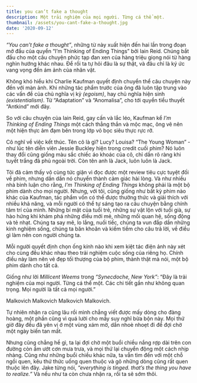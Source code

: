 ```yaml
---
title: you can’t fake a thought
description: Một trải nghiệm của mọi người. Từng cá thể một.
thumbnail: /assets/you-cant-fake-a-thought.jpg
date: '2020-09-12'
---
```

_“You can’t fake a thought”_, những từ này xuất hiện đến hai lần trong đoạn mở đầu của quyển “I’m Thinking of Ending Things” bởi Iain Reid. Chúng bắt đầu cho một câu chuyện phức tạp đan xen của hàng triệu giọng nói từ hàng nghìn hướng khác nhau. Để rồi ta tự hỏi đâu là sự thật, và đâu chỉ là ký ức vang vọng đến ám ảnh của nhân vật.

Không khó hiểu khi Charlie Kaufman quyết định chuyển thể câu chuyện này đến với màn ảnh. Khi những tác phẩm trước của ông đã luôn tập trung vào các vấn đề của chủ nghĩa vị kỷ _(egoism)_, hay chủ nghĩa hiện sinh _(existentialism)_. Từ “Adaptation” và “Anomalisa”, cho tới quyển tiểu thuyết “Antkind” mới đây.

So với câu chuyện của Iain Reid, gay cấn và lắc léo, Kaufman kể _I’m Thinking of Ending Things_ một cách thẳng thắn và mộc mạc, ông vẽ nên một hiện thực ảm đạm bên trong lớp vỏ bọc siêu thực rực rỡ.

Cô nghĩ về việc kết thúc. Tên cô là gì? Lucy? Louisa? “The Young Woman” - như lúc tên diễn viên Jessie Buckley hiện trong credit cuối phim? Nó luôn thay đổi cũng giống màu sắc chiếc áo khoác của cô, chỉ dần rõ ràng khi tuyết trắng đã phủ ngoài trời. Còn tên anh là Jack, luôn luôn là Jack.

Tôi đã cảm thấy vô cùng tức giận vì đọc được một review tiêu cực tuyệt đối về phim, nhưng dần dần nó chuyển thành cảm giác hài lòng. Và như nhiều nhà bình luận cho rằng, _I’m Thinking of Ending Things_ không phải là một bộ phim dành cho mọi người. Nhưng, với tôi, cũng giống như bất kỳ phim nào khác của Kaufman, tác phẩm vốn có thể được thưởng thức và giải thích với nhiều khả năng, và mỗi người có thể tự sáng tạo ra câu chuyện bằng chính tâm trí của mình. Những bí mật của tuổi trẻ, những sự vật lộn với tuổi già, sự hào hứng khi khám phá những điều mới mẻ, những mối quan hệ, sống động và tẻ nhạt.  Chúng ta say mê, lo lắng, nuối tiếc, chúng ta vun đắp dần những kinh nghiệm sống, chúng ta băn khoăn và kiếm tiềm cho câu trả lời, về điều gì làm nên con người chúng ta.

Mỗi người quyết định chọn ống kính nào khi xem kiệt tác điện ảnh này xét cho cùng đều khác nhau theo trải nghiệm cuộc sống của riêng họ. Chính điều này làm nên vẻ đẹp tối thượng của bộ phim, thành thật mà nói, một bộ phim dành cho tất cả.

Giống như lời _Millicent Weems_ trong _“Synecdoche, New York”_: “Đây là trải nghiệm của mọi người. Từng cá thể một. Các chi tiết gần như không quan trọng. Mọi người là tất cả mọi người.”

Malkovich Malkovich Malkovich Malkovich.

Tự nhiên nhận ra cũng lâu rồi mình chẳng viết được mấy dòng cho đàng hoàng, một phần cũng vì quá lười cho mấy suy nghĩ bừa bộn này. Mọi thứ giờ đây đều đã yên vị ở một vùng xám mờ, dần nhoè nhoẹt đi để đợi chờ một ngày biến tan mất.

Nhưng cũng chẳng hề gì, ta lại đợi chờ một buổi chiều nắng rợp dài trên con đường còn ẩm ướt cơn mưa trưa, và mọi thứ lại chuyển động một cách nhịp nhàng. Cũng như những buổi chiều khác nữa, ta vẫn tìm đến với một chỗ ngồi quen, kêu thứ thức uống quen thuộc và gõ những dòng cũng rất quen thuộc lên đây. Jake từng nói, _“everything is tinged. that’s the thing you have to realize.”_ Và nếu như ta còn chưa nhận ra, rồi ta sẽ sớm thôi.

